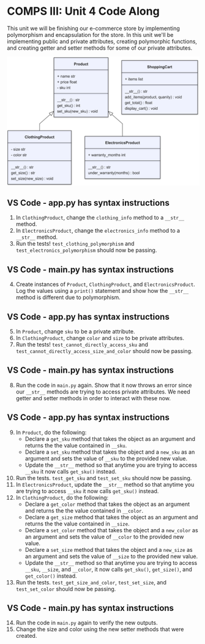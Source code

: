 # COMPS III: Unit 4 Code Along

This unit we will be finishing our e-commerce store by implementing polymorphism and encapsulation for the store. In this unit we'll be implementing public and private attributes, creating polymorphic functions, and creating getter and setter methods for some of our private attributes.

![Unit 4 Code Along UML Diagram](./UML_Diagram.png)

## VS Code - app.py has syntax instructions
1. In `ClothingProduct`, change the `clothing_info` method to a `__str__` method.
2. In `ElectronicsProduct`, change the `electronics_info` method to a `__str__` method.
3. Run the tests! `test_clothing_polymorphism` and `test_electronics_polymorphism` should now be passing.

## VS Code - main.py has syntax instructions
4. Create instances of `Product`, `ClothingProduct`, and `ElectronicsProduct`. Log the values using a `print()` statement and show how the `__str__` method is different due to polymorphism.

## VS Code - app.py has syntax instructions
5. In `Product`, change `sku` to be a private attribute.
6. In `ClothingProduct`, change `color` and `size` to be private attributes.
7. Run the tests! `test_cannot_directly_access_sku` and `test_cannot_directly_access_size_and_color` should now be passing.

## VS Code - main.py has syntax instructions
8. Run the code in `main.py` again. Show that it now throws an error since our `__str__` methods are trying to access private attributes. We need getter and setter methods in order to interact with these now.

## VS Code - app.py has syntax instructions
9. In `Product`, do the following:
    - Declare a `get_sku` method that takes the object as an argument and returns the the value contained in `__sku`.
    - Declare a `set_sku` method that takes the object and a `new_sku` as an argument and sets the value of `__sku` to the provided new value.
    - Update the `__str__` method so that anytime you are trying to access `__sku` it now calls `get_sku()` instead.
10. Run the tests. `test_get_sku` and `test_set_sku` should now be passing.
11. In `ElectronicsProduct`, update the `__str__` method so that anytime you are trying to access `__sku` it now calls `get_sku()` instead.
12. In `ClothingProduct`, do the following:
    - Declare a `get_color` method that takes the object as an argument and returns the the value contained in `__color`.
    - Declare a `get_size` method that takes the object as an argument and returns the the value contained in `__size`.
    - Declare a `set_color` method that takes the object and a `new_color` as an argument and sets the value of `__color` to the provided new value.
    - Declare a `set_size` method that takes the object and a `new_size` as an argument and sets the value of `__size` to the provided new value.
    - Update the `__str__` method so that anytime you are trying to access `__sku`, `__size`, and `__color`, it now calls `get_sku()`, `get_size()`, and `get_color()` instead.
13. Run the tests. `test_get_size_and_color`, `test_set_size`, and `test_set_color` should now be passing.

## VS Code - main.py has syntax instructions
14. Run the code in `main.py` again to verify the new outputs.
15. Change the size and color using the new setter methods that were created.